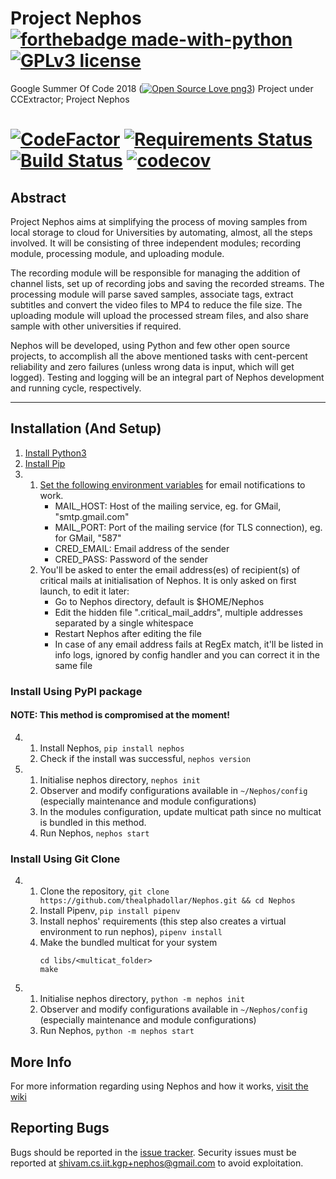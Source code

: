# Project Nephos [![forthebadge made-with-python](http://ForTheBadge.com/images/badges/made-with-python.svg)](https://www.python.org/) [![GPLv3 license](https://img.shields.io/badge/License-GPLv3-blue.svg)](https://www.github.com/thealphadollar/nephos/blob/master/LICENSE)
Google Summer Of Code 2018 ([![Open Source Love png3](https://badges.frapsoft.com/os/v3/open-source.png?v=103)](https://github.com/ellerbrock/open-source-badges/)) Project under CCExtractor; Project Nephos

# [![CodeFactor](https://www.codefactor.io/repository/github/thealphadollar/Nephos/badge)](https://www.codefactor.io/repository/github/thealphadollar/gsoc18nephos) [![Requirements Status](https://requires.io/github/thealphadollar/Nephos/requirements.svg?branch=master)](https://requires.io/github/thealphadollar/Nephos/requirements/?branch=master) [![Build Status](https://travis-ci.org/thealphadollar/Nephos.svg?branch=master)](https://travis-ci.org/thealphadollar/Nephos) [![codecov](https://codecov.io/gh/thealphadollar/nephos/branch/master/graph/badge.svg)](https://codecov.io/gh/thealphadollar/nephos)

## Abstract
Project Nephos aims at simplifying the process of moving samples from local storage to cloud for Universities by automating, almost, all the steps involved. It will be consisting of three independent modules; recording module, processing module, and uploading module.

The recording module will be responsible for managing the addition of channel lists, set up of recording jobs and saving the recorded streams. The processing module will parse saved samples, associate tags, extract subtitles and convert the video files to MP4 to reduce the file size. The uploading module will upload the processed stream files, and also share sample with other universities if required.

Nephos will be developed, using Python and few other open source projects, to accomplish all the above mentioned tasks with cent-percent reliability and zero failures (unless wrong data is input, which will get logged). Testing and logging will be an integral part of Nephos development and running cycle, respectively.

***
## Installation (And Setup)
1.  [Install Python3](https://kerneltalks.com/tools/install-python-3-on-linux-redhat-centos-ubuntu/)<br/>
2.  [Install Pip](https://www.tecmint.com/install-pip-in-linux/)<br/>
3. 1) [Set the following environment variables](https://www.digitalocean.com/community/tutorials/how-to-read-and-set-environmental-and-shell-variables-on-a-linux-vps) for email notifications to work.
        - MAIL_HOST: Host of the mailing service, eg. for GMail, "smtp.gmail.com"
        - MAIL_PORT: Port of the mailing service (for TLS connection), eg. for GMail, "587"
        - CRED_EMAIL: Email address of the sender
        - CRED_PASS: Password of the sender<br/>
   2) You'll be asked to enter the email address(es) of recipient(s) of critical mails
at initialisation of Nephos. It is only asked on first launch, to edit it
later:
        - Go to Nephos directory, default is $HOME/Nephos
        - Edit the hidden file ".critical_mail_addrs", multiple addresses separated by
  a single whitespace
        - Restart Nephos after editing the file
        - In case of any email address fails at RegEx match, it'll be listed in info
  logs, ignored by config handler and you can correct it in the same file


### Install Using PyPI package
#### NOTE: This method is compromised at the moment!
4. 1) Install Nephos, `pip install nephos`<br/>
   2) Check if the install was successful, `nephos version`<br/>
5. 1) Initialise nephos directory, `nephos init`<br/>
   2) Observer and modify configurations available in `~/Nephos/config` (especially maintenance and module configurations)<br/>
   3) In the modules configuration, update multicat path since no multicat is bundled in this method.
   4) Run Nephos, `nephos start`
### Install Using Git Clone
4. 1) Clone the repository, `git clone https://github.com/thealphadollar/Nephos.git && cd Nephos`<br/>
   2) Install Pipenv, `pip install pipenv`<br/>
   3) Install nephos' requirements (this step also creates a virtual environment to run nephos), `pipenv install`
   4) Make the bundled multicat for your system
      ```
      cd libs/<multicat_folder>
      make
      ```
5. 1) Initialise nephos directory, `python -m nephos init`<br/>
   2) Observer and modify configurations available in `~/Nephos/config` (especially maintenance and module configurations)<br/>
   3) Run Nephos, `python -m nephos start`

## More Info
For more information regarding using Nephos and how it works, [visit the wiki](https://www.github.com/thealphadollar/Nephos/wiki)

## Reporting Bugs
Bugs should be reported in the [issue tracker](https://github.com/thealphadollar/Nephos/issues). Security issues must be reported at shivam.cs.iit.kgp+nephos@gmail.com to avoid exploitation.
